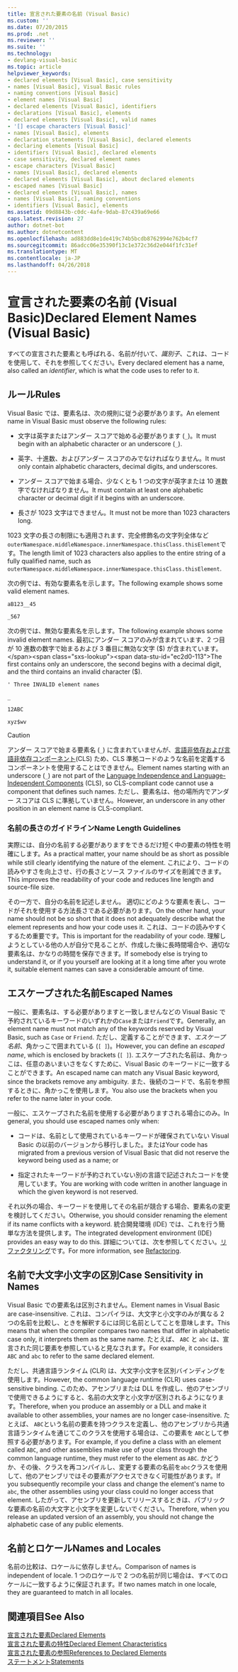 ```yaml
---
title: 宣言された要素の名前 (Visual Basic)
ms.custom: ''
ms.date: 07/20/2015
ms.prod: .net
ms.reviewer: ''
ms.suite: ''
ms.technology:
- devlang-visual-basic
ms.topic: article
helpviewer_keywords:
- declared elements [Visual Basic], case sensitivity
- names [Visual Basic], Visual Basic rules
- naming conventions [Visual Basic]
- element names [Visual Basic]
- declared elements [Visual Basic], identifiers
- declarations [Visual Basic], elements
- declared elements [Visual Basic], valid names
- '[] escape characters [Visual Basic]'
- names [Visual Basic], elements
- declaration statements [Visual Basic], declared elements
- declaring elements [Visual Basic]
- identifiers [Visual Basic], declared elements
- case sensitivity, declared element names
- escape characters [Visual Basic]
- names [Visual Basic], declared elements
- declared elements [Visual Basic], about declared elements
- escaped names [Visual Basic]
- declared elements [Visual Basic], names
- names [Visual Basic], naming conventions
- identifiers [Visual Basic], elements
ms.assetid: 09d8843b-c0dc-4afe-9dab-87c439a69e66
caps.latest.revision: 27
author: dotnet-bot
ms.author: dotnetcontent
ms.openlocfilehash: ad883dd8e1de419c74b5bcdb8762994e762b4cf7
ms.sourcegitcommit: 86adcc06e35390f13c1e372c36d2e044f1fc31ef
ms.translationtype: MT
ms.contentlocale: ja-JP
ms.lasthandoff: 04/26/2018
---
```

# <a name="declared-element-names-visual-basic"></a><span data-ttu-id="ec2d0-102">宣言された要素の名前 (Visual Basic)</span><span class="sxs-lookup"><span data-stu-id="ec2d0-102">Declared Element Names (Visual Basic)</span></span>
<span data-ttu-id="ec2d0-103">すべての宣言された要素とも呼ばれる、名前が付いて、*識別子*、これは、コードを使用して、それを参照してください。</span><span class="sxs-lookup"><span data-stu-id="ec2d0-103">Every declared element has a name, also called an *identifier*, which is what the code uses to refer to it.</span></span>  
  
## <a name="rules"></a><span data-ttu-id="ec2d0-104">ルール</span><span class="sxs-lookup"><span data-stu-id="ec2d0-104">Rules</span></span>  
 <span data-ttu-id="ec2d0-105">Visual Basic では、要素名は、次の規則に従う必要があります。</span><span class="sxs-lookup"><span data-stu-id="ec2d0-105">An element name in Visual Basic must observe the following rules:</span></span>  
  
-   <span data-ttu-id="ec2d0-106">文字は英字またはアンダー スコアで始める必要があります (`_`)。</span><span class="sxs-lookup"><span data-stu-id="ec2d0-106">It must begin with an alphabetic character or an underscore (`_`).</span></span>  
  
-   <span data-ttu-id="ec2d0-107">英字、十進数、およびアンダー スコアのみでなければなりません。</span><span class="sxs-lookup"><span data-stu-id="ec2d0-107">It must only contain alphabetic characters, decimal digits, and underscores.</span></span>  
  
-   <span data-ttu-id="ec2d0-108">アンダー スコアで始まる場合、少なくとも 1 つの文字が英字または 10 進数字でなければなりません。</span><span class="sxs-lookup"><span data-stu-id="ec2d0-108">It must contain at least one alphabetic character or decimal digit if it begins with an underscore.</span></span>  
  
-   <span data-ttu-id="ec2d0-109">長さが 1023 文字はできません。</span><span class="sxs-lookup"><span data-stu-id="ec2d0-109">It must not be more than 1023 characters long.</span></span>  
  
 <span data-ttu-id="ec2d0-110">1023 文字の長さの制限にも適用されます、完全修飾名の文字列全体など`outerNamespace.middleNamespace.innerNamespace.thisClass.thisElement`です。</span><span class="sxs-lookup"><span data-stu-id="ec2d0-110">The length limit of 1023 characters also applies to the entire string of a fully qualified name, such as `outerNamespace.middleNamespace.innerNamespace.thisClass.thisElement`.</span></span>  
  
 <span data-ttu-id="ec2d0-111">次の例では、有効な要素名を示します。</span><span class="sxs-lookup"><span data-stu-id="ec2d0-111">The following example shows some valid element names.</span></span>  
  
 `aB123__45`  
  
 `_567`  
  
 <span data-ttu-id="ec2d0-112">次の例では、無効な要素名を示します。</span><span class="sxs-lookup"><span data-stu-id="ec2d0-112">The following example shows some invalid element names.</span></span> <span data-ttu-id="ec2d0-113">最初にアンダー スコアのみが含まれています、2 つ目が 10 進数の数字で始まるおよび 3 番目に無効な文字 ($) が含まれています。</span><span class="sxs-lookup"><span data-stu-id="ec2d0-113">The first contains only an underscore, the second begins with a decimal digit, and the third contains an invalid character ($).</span></span>  
  
 `' Three INVALID element names`  
  
 `_`  
  
 `12ABC`  
  
 `xyz$wv`  
  
> [!CAUTION]
>  <span data-ttu-id="ec2d0-114">アンダー スコアで始まる要素名 (`_`) に含まれていませんが、[言語非依存および言語非依存コンポーネント](../../../../standard/language-independence-and-language-independent-components.md)(CLS) ため、CLS 準拠コードのような名前を定義するコンポーネントを使用することはできません。</span><span class="sxs-lookup"><span data-stu-id="ec2d0-114">Element names starting with an underscore (`_`) are not part of the [Language Independence and Language-Independent Components](../../../../standard/language-independence-and-language-independent-components.md) (CLS), so CLS-compliant code cannot use a component that defines such names.</span></span> <span data-ttu-id="ec2d0-115">ただし、要素名は、他の場所内でアンダー スコアは CLS に準拠していません。</span><span class="sxs-lookup"><span data-stu-id="ec2d0-115">However, an underscore in any other position in an element name is CLS-compliant.</span></span>  
  
### <a name="name-length-guidelines"></a><span data-ttu-id="ec2d0-116">名前の長さのガイドライン</span><span class="sxs-lookup"><span data-stu-id="ec2d0-116">Name Length Guidelines</span></span>  
 <span data-ttu-id="ec2d0-117">実際には、自分の名前する必要がありますをできるだけ短く中の要素の特性を明確にします。</span><span class="sxs-lookup"><span data-stu-id="ec2d0-117">As a practical matter, your name should be as short as possible while still clearly identifying the nature of the element.</span></span> <span data-ttu-id="ec2d0-118">これにより、コードの読みやすさを向上させ、行の長さとソース ファイルのサイズを削減できます。</span><span class="sxs-lookup"><span data-stu-id="ec2d0-118">This improves the readability of your code and reduces line length and source-file size.</span></span>  
  
 <span data-ttu-id="ec2d0-119">その一方で、自分の名前を記述しません。 適切にどのような要素を表し、コードがそれを使用する方法長さである必要があります。</span><span class="sxs-lookup"><span data-stu-id="ec2d0-119">On the other hand, your name should not be so short that it does not adequately describe what the element represents and how your code uses it.</span></span> <span data-ttu-id="ec2d0-120">これは、コードの読みやすくするため重要です。</span><span class="sxs-lookup"><span data-stu-id="ec2d0-120">This is important for the readability of your code.</span></span> <span data-ttu-id="ec2d0-121">理解しようとしている他の人が自分で見ることが、作成した後に長時間場合や、適切な要素名は、かなりの時間を保存できます。</span><span class="sxs-lookup"><span data-stu-id="ec2d0-121">If somebody else is trying to understand it, or if you yourself are looking at it a long time after you wrote it, suitable element names can save a considerable amount of time.</span></span>  
  
## <a name="escaped-names"></a><span data-ttu-id="ec2d0-122">エスケープされた名前</span><span class="sxs-lookup"><span data-stu-id="ec2d0-122">Escaped Names</span></span>  
 <span data-ttu-id="ec2d0-123">一般に、要素名は、する必要がありますと一致しませんなどの Visual Basic で予約されているキーワードのいずれかの`Case`または`Friend`です。</span><span class="sxs-lookup"><span data-stu-id="ec2d0-123">Generally, an element name must not match any of the keywords reserved by Visual Basic, such as `Case` or `Friend`.</span></span> <span data-ttu-id="ec2d0-124">ただし、定義することができます、*エスケープ名前*、角かっこで囲まれている (`[ ]`)。</span><span class="sxs-lookup"><span data-stu-id="ec2d0-124">However, you can define an *escaped name*, which is enclosed by brackets (`[ ]`).</span></span> <span data-ttu-id="ec2d0-125">エスケープされた名前は、角かっこは、任意のあいまいさをなくすために、Visual Basic のキーワードに一致することができます。</span><span class="sxs-lookup"><span data-stu-id="ec2d0-125">An escaped name can match any Visual Basic keyword, since the brackets remove any ambiguity.</span></span> <span data-ttu-id="ec2d0-126">また、後続のコードで、名前を参照するときに、角かっこを使用します。</span><span class="sxs-lookup"><span data-stu-id="ec2d0-126">You also use the brackets when you refer to the name later in your code.</span></span>  
  
 <span data-ttu-id="ec2d0-127">一般に、エスケープされた名前を使用する必要がありますされる場合にのみ。</span><span class="sxs-lookup"><span data-stu-id="ec2d0-127">In general, you should use escaped names only when:</span></span>  
  
-   <span data-ttu-id="ec2d0-128">コードは、名前として使用されているキーワードが確保されていない Visual Basic の以前のバージョンから移行しました。または</span><span class="sxs-lookup"><span data-stu-id="ec2d0-128">Your code has migrated from a previous version of Visual Basic that did not reserve the keyword being used as a name; or</span></span>  
  
-   <span data-ttu-id="ec2d0-129">指定されたキーワードが予約されていない別の言語で記述されたコードを使用しています。</span><span class="sxs-lookup"><span data-stu-id="ec2d0-129">You are working with code written in another language in which the given keyword is not reserved.</span></span>  
  
 <span data-ttu-id="ec2d0-130">それ以外の場合、キーワードを使用してその名前が競合する場合、要素名の変更を検討してください。</span><span class="sxs-lookup"><span data-stu-id="ec2d0-130">Otherwise, you should consider renaming the element if its name conflicts with a keyword.</span></span> <span data-ttu-id="ec2d0-131">統合開発環境 (IDE) では、これを行う簡単な方法を提供します。</span><span class="sxs-lookup"><span data-stu-id="ec2d0-131">The integrated development environment (IDE) provides an easy way to do this.</span></span> <span data-ttu-id="ec2d0-132">詳細については、次を参照してください。[リファクタリング](/visualstudio/vb-ide/refactoring-vb)です。</span><span class="sxs-lookup"><span data-stu-id="ec2d0-132">For more information, see [Refactoring](/visualstudio/vb-ide/refactoring-vb).</span></span>  
  
## <a name="case-sensitivity-in-names"></a><span data-ttu-id="ec2d0-133">名前で大文字小文字の区別</span><span class="sxs-lookup"><span data-stu-id="ec2d0-133">Case Sensitivity in Names</span></span>  
 <span data-ttu-id="ec2d0-134">Visual Basic での要素名は区別されません。</span><span class="sxs-lookup"><span data-stu-id="ec2d0-134">Element names in Visual Basic are case-insensitive.</span></span> <span data-ttu-id="ec2d0-135">これは、コンパイラは、大文字と小文字のみが異なる 2 つの名前を比較し、ときを解釈するには同じ名前としてことを意味します。</span><span class="sxs-lookup"><span data-stu-id="ec2d0-135">This means that when the compiler compares two names that differ in alphabetic case only, it interprets them as the same name.</span></span> <span data-ttu-id="ec2d0-136">たとえば、 `ABC` と `abc` は、宣言された同じ要素を参照していると見なされます。</span><span class="sxs-lookup"><span data-stu-id="ec2d0-136">For example, it considers `ABC` and `abc` to refer to the same declared element.</span></span>  
  
 <span data-ttu-id="ec2d0-137">ただし、共通言語ランタイム (CLR) は、大文字小文字を区別バインディングを使用します。</span><span class="sxs-lookup"><span data-stu-id="ec2d0-137">However, the common language runtime (CLR) uses case-sensitive binding.</span></span> <span data-ttu-id="ec2d0-138">このため、アセンブリまたは DLL を作成し、他のアセンブリで使用できるようにすると、名前の大文字と小文字が区別されるようになります。</span><span class="sxs-lookup"><span data-stu-id="ec2d0-138">Therefore, when you produce an assembly or a DLL and make it available to other assemblies, your names are no longer case-insensitive.</span></span> <span data-ttu-id="ec2d0-139">たとえば、 `ABC`という名前の要素を持つクラスを定義し、他のアセンブリから共通言語ランタイムを通じてこのクラスを使用する場合は、この要素を `ABC`として参照する必要があります。</span><span class="sxs-lookup"><span data-stu-id="ec2d0-139">For example, if you define a class with an element called `ABC`, and other assemblies make use of your class through the common language runtime, they must refer to the element as `ABC`.</span></span> <span data-ttu-id="ec2d0-140">かどうか、その後、クラスを再コンパイルし、変更する要素の名前を`abc`クラスを使用して、他のアセンブリではその要素がアクセスできなく可能性があります。</span><span class="sxs-lookup"><span data-stu-id="ec2d0-140">If you subsequently recompile your class and change the element's name to `abc`, the other assemblies using your class could no longer access that element.</span></span> <span data-ttu-id="ec2d0-141">したがって、アセンブリを更新してリリースするときは、パブリックな要素の名前の大文字と小文字を変更しないでください。</span><span class="sxs-lookup"><span data-stu-id="ec2d0-141">Therefore, when you release an updated version of an assembly, you should not change the alphabetic case of any public elements.</span></span>  
  
## <a name="names-and-locales"></a><span data-ttu-id="ec2d0-142">名前とロケール</span><span class="sxs-lookup"><span data-stu-id="ec2d0-142">Names and Locales</span></span>  
 <span data-ttu-id="ec2d0-143">名前の比較は、ロケールに依存しません。</span><span class="sxs-lookup"><span data-stu-id="ec2d0-143">Comparison of names is independent of locale.</span></span> <span data-ttu-id="ec2d0-144">1 つのロケールで 2 つの名前が同じ場合は、すべてのロケールに一致するように保証されます。</span><span class="sxs-lookup"><span data-stu-id="ec2d0-144">If two names match in one locale, they are guaranteed to match in all locales.</span></span>  
  
## <a name="see-also"></a><span data-ttu-id="ec2d0-145">関連項目</span><span class="sxs-lookup"><span data-stu-id="ec2d0-145">See Also</span></span>  
 [<span data-ttu-id="ec2d0-146">宣言された要素</span><span class="sxs-lookup"><span data-stu-id="ec2d0-146">Declared Elements</span></span>](../../../../visual-basic/programming-guide/language-features/declared-elements/index.md)  
 [<span data-ttu-id="ec2d0-147">宣言された要素の特性</span><span class="sxs-lookup"><span data-stu-id="ec2d0-147">Declared Element Characteristics</span></span>](../../../../visual-basic/programming-guide/language-features/declared-elements/declared-element-characteristics.md)  
 [<span data-ttu-id="ec2d0-148">宣言された要素の参照</span><span class="sxs-lookup"><span data-stu-id="ec2d0-148">References to Declared Elements</span></span>](../../../../visual-basic/programming-guide/language-features/declared-elements/references-to-declared-elements.md)  
 [<span data-ttu-id="ec2d0-149">ステートメント</span><span class="sxs-lookup"><span data-stu-id="ec2d0-149">Statements</span></span>](../../../../visual-basic/language-reference/statements/index.md)
